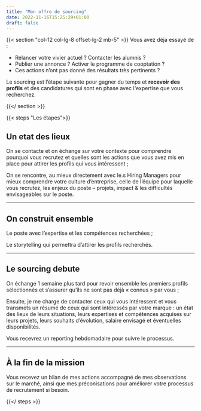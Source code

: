 ```yaml
---
title: "Mon offre de sourcing"
date: 2022-11-16T15:25:29+01:00
draft: false
---
```


{{< section "col-12 col-lg-8 offset-lg-2 mb-5" >}}
Vous avez déja essayé de :
- Relancer votre vivier actuel ? Contacter les alumnis ?
- Publier une annonce ? Activer le programme de cooptation ?
- Ces actions n’ont pas donné des résultats très pertinents  ?

Le sourcing est l’étape suivante pour gagner du temps et **recevoir des profils** et des candidatures qui sont en phase avec l'expertise que vous recherchez.

{{</ section >}}

{{< steps "Les étapes">}}
## Un etat des lieux

On se contacte et on échange sur votre contexte pour comprendre pourquoi vous recrutez et quelles sont les actions que vous avez mis en place pour attirer les profils qui vous intéressent ;

On se rencontre, au mieux directement avec le.s Hiring Managers pour mieux comprendre votre culture d’entreprise, celle de l’équipe pour laquelle vous recrutez, les enjeux du poste – projets, impact & les difficultés envisageables sur le poste.

----

## On construit ensemble

Le poste avec l’expertise et les compétences recherchées ;

Le storytelling qui permettra d’attirer les profils recherchés.

----

## Le sourcing debute
On échange 1 semaine plus tard pour revoir ensemble les premiers profils sélectionnés et s’assurer qu’ils ne sont pas déjà « connus » par vous ;

Ensuite, je me charge de contacter ceux qui vous intéressent et vous transmets un résumé de ceux qui sont intéressés par votre marque : un état des lieux de leurs situations, leurs expertises et compétences acquises sur leurs projets, leurs souhaits d’évolution, salaire envisagé et éventuelles disponibilités.

Vous recevrez un reporting hebdomadaire pour suivre le processus.

----

## À la fin de la mission

Vous recevez un bilan de mes actions accompagné de mes observations sur le marché, ainsi que mes préconisations pour améliorer votre processus de recrutement si besoin.

{{</ steps >}}